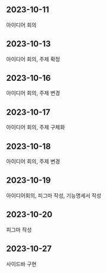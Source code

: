 ## 2023-10-11

아이디어 회의

## 2023-10-13

아이디어 회의, 주제 확정

## 2023-10-16

아이디어 회의, 주제 변경

## 2023-10-17

아이디어 회의, 주제 구체화

## 2023-10-18

아이디어 회의, 주제 변경

## 2023-10-19

아이디어회의, 피그마 작성, 기능명세서 작성

## 2023-10-20

피그마 작성
## 2023-10-27

사이드바 구현
